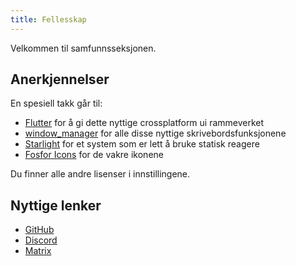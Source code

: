 ```yaml
---
title: Fellesskap
---
```


Velkommen til samfunnsseksjonen.

## Anerkjennelser

En spesiell takk går til:

- [Flutter](https://github.com/flutter/flutter) for å gi dette nyttige crossplatform ui rammeverket
- [window_manager](https://github.com/leanflutter/window_manager) for alle disse nyttige skrivebordsfunksjonene
- [Starlight](https://github.com/withastro/starlight) for et system som er lett å bruke statisk reagere
- [Fosfor Icons](https://fosicons.com/) for de vakre ikonene

Du finner alle andre lisenser i innstillingene.

## Nyttige lenker

- [GitHub](https://github.com/LinwoodDev/Butterfly)
- [Discord](https://go.linwood.dev/discord)
- [Matrix](https://go.linwood.dev/matrix)

